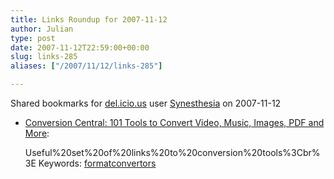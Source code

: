 ```yaml
---
title: Links Roundup for 2007-11-12
author: Julian
type: post
date: 2007-11-12T22:59:00+00:00
slug: links-285 
aliases: ["/2007/11/12/links-285"]

---
```

Shared bookmarks for [del.icio.us][1] user  [Synesthesia][2] on 2007-11-12

  * [Conversion Central: 101 Tools to Convert Video, Music, Images, PDF and More][3]:
  
    Useful%20set%20of%20links%20to%20conversion%20tools%3Cbr%3E Keywords: [formatconvertors][4]

 [1]: https://del.icio.us/
 [2]: https://del.icio.us/synesthesia
 [3]: https://www.cogniview.com/convert-pdf-to-excel/post/conversion-central-101-tools-to-convert-video-music-images-pdf-and-more "https://www.cogniview.com/convert-pdf-to-excel/post/conversion-central-101-tools-to-convert-video-music-images-pdf-and-more"
 [4]: https://del.icio.us/synesthesia/formatconvertors